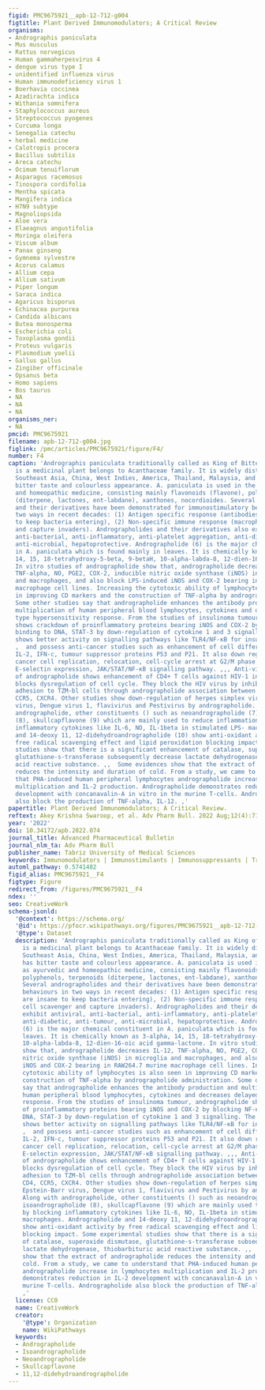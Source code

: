 ```yaml
---
figid: PMC9675921__apb-12-712-g004
figtitle: Plant Derived Immunomodulators; A Critical Review
organisms:
- Andrographis paniculata
- Mus musculus
- Rattus norvegicus
- Human gammaherpesvirus 4
- dengue virus type I
- unidentified influenza virus
- Human immunodeficiency virus 1
- Boerhavia coccinea
- Azadirachta indica
- Withania somnifera
- Staphylococcus aureus
- Streptococcus pyogenes
- Curcuma longa
- Senegalia catechu
- herbal medicine
- Calotropis procera
- Bacillus subtilis
- Areca catechu
- Ocimum tenuiflorum
- Asparagus racemosus
- Tinospora cordifolia
- Mentha spicata
- Mangifera indica
- H7N9 subtype
- Magnoliopsida
- Aloe vera
- Elaeagnus angustifolia
- Moringa oleifera
- Viscum album
- Panax ginseng
- Gymnema sylvestre
- Acorus calamus
- Allium cepa
- Allium sativum
- Piper longum
- Saraca indica
- Agaricus bisporus
- Echinacea purpurea
- Candida albicans
- Butea monosperma
- Escherichia coli
- Toxoplasma gondii
- Proteus vulgaris
- Plasmodium yoelii
- Gallus gallus
- Zingiber officinale
- Opsanus beta
- Homo sapiens
- Bos taurus
- NA
- NA
- NA
organisms_ner:
- NA
pmcid: PMC9675921
filename: apb-12-712-g004.jpg
figlink: /pmc/articles/PMC9675921/figure/F4/
number: F4
caption: 'Andrographis paniculata traditionally called as King of Bitters, Kalmegh,
  is a medicinal plant belongs to Acanthaceae family. It is widely distributed through
  Southeast Asia, China, West Indies, America, Thailand, Malaysia, and Japan. It has
  bitter taste and colourless appearance. A. paniculata is used in the world as ayurvedic
  and homeopathic medicine, consisting mainly flavonoids (flavone), polyphenols, terpenoids
  (diterpene, lactones, ent-labdane), xanthones, nocordioides. Several andrographolides
  and their derivatives have been demonstrated for immunostimulatory behaviours in
  two ways in recent decades: (1) Antigen specific response (antibodies are insane
  to keep bacteria entering), (2) Non-specific immune response (macrophage cell scavenger
  and capture invaders). Andrographolides and their derivatives also exhibit antiviral,
  anti-bacterial, anti-inflammatory, anti-platelet aggregation, anti-diabetic, anti-tumour,
  anti-microbial, hepatoprotective. Andrographolide (6) is the major chemical constituent
  in A. paniculata which is found mainly in leaves. It is chemically known as 3-alpha,
  14, 15, 18-tetrahydroxy-5-beta, 9-betaH, 10-alpha-labda-8, 12-dien-16-oic acid gamma-lactone.
  In vitro studies of andrographolide show that, andrographolide decreases IL-12,
  TNF-alpha, NO, PGE2, COX-2, inducible nitric oxide synthase (iNOS) in microglia
  and macrophages, and also block LPS-induced iNOS and COX-2 bearing in RAW264.7 murine
  macrophage cell lines. Increasing the cytotoxic ability of lymphocytes is also seen
  in improving CD markers and the construction of TNF-alpha by andrographolide administration.
  Some other studies say that andrographolide enhances the antibody production and
  multiplication of human peripheral blood lymphocytes, cytokines and decreases delayed
  type hypersensitivity response. From the studies of insulinoma tumour, andrographolide
  shows crackdown of proinflammatory proteins bearing iNOS and COX-2 by blocking NF-κB
  binding to DNA, STAT-3 by down-regulation of cytokine 1 and 3 signalling. The andrographolide
  shows better activity on signalling pathways like TLR4/NF-κB for insulinoma tumour
  ,  and possess anti-cancer studies such as enhancement of cell differentiation,
  IL-2, IFN-c, tumour suppressor proteins P53 and P21. It also down regulates the
  cancer cell replication, relocation, cell-cycle arrest at G2/M phase and decreased
  E-selectin expression, JAK/STAT/NF-κB signalling pathway. ,,, Anti-viral studies
  of andrographolide shows enhancement of CD4+ T cells against HIV-1 infection and
  blocks dysregulation of cell cycle. They block the HIV virus by inhibiting HL2/3
  adhesion to TZM-bl cells through andrographolide association between gp20 and CD4,
  CCR5, CXCR4. Other studies show down-regulation of herpes simplex virus, Epstein-Barr
  virus, Dengue virus 1, flavivirus and Pestivirus by andrographolide. Along with
  andrographolide, other constituents () such as neoandrographolide (7), isoandrographolide
  (8), skullcapflavone (9) which are mainly used to reduce inflammation by blocking
  inflammatory cytokines like IL-6, NO, IL-1beta in stimulated LPS- macrophages. Andrographolide
  and 14-deoxy 11, 12-didehydroandrographolide (10) show anti-oxidant activity by
  free radical scavenging effect and lipid peroxidation blocking impact. Some experimental
  studies show that there is a significant enhancement of catalase, superoxide dismutase,
  glutathione-s-transferase subsequently decrease lactate dehydrogenase, thiobarbituric
  acid reactive substance. ,,  Some evidences show that the extract of andrographolide
  reduces the intensity and duration of cold. From a study, we came to understand
  that PHA-induced human peripheral lymphocytes andrographolide increase in lymphocytes
  multiplication and IL-2 production. Andrographolide demonstrates reduction in IL-2
  development with concanavalin-A in vitro in the murine T-cells. Andrographolide
  also block the production of TNF-alpha, IL-12. ,'
papertitle: Plant Derived Immunomodulators; A Critical Review.
reftext: Akey Krishna Swaroop, et al. Adv Pharm Bull. 2022 Aug;12(4):712-729.
year: '2022'
doi: 10.34172/apb.2022.074
journal_title: Advanced Pharmaceutical Bulletin
journal_nlm_ta: Adv Pharm Bull
publisher_name: Tabriz University of Medical Sciences
keywords: Immunomodulators | Immunostimulants | Immunosuppressants | Traditional plants
automl_pathway: 0.5741482
figid_alias: PMC9675921__F4
figtype: Figure
redirect_from: /figures/PMC9675921__F4
ndex: ''
seo: CreativeWork
schema-jsonld:
  '@context': https://schema.org/
  '@id': https://pfocr.wikipathways.org/figures/PMC9675921__apb-12-712-g004.html
  '@type': Dataset
  description: 'Andrographis paniculata traditionally called as King of Bitters, Kalmegh,
    is a medicinal plant belongs to Acanthaceae family. It is widely distributed through
    Southeast Asia, China, West Indies, America, Thailand, Malaysia, and Japan. It
    has bitter taste and colourless appearance. A. paniculata is used in the world
    as ayurvedic and homeopathic medicine, consisting mainly flavonoids (flavone),
    polyphenols, terpenoids (diterpene, lactones, ent-labdane), xanthones, nocordioides.
    Several andrographolides and their derivatives have been demonstrated for immunostimulatory
    behaviours in two ways in recent decades: (1) Antigen specific response (antibodies
    are insane to keep bacteria entering), (2) Non-specific immune response (macrophage
    cell scavenger and capture invaders). Andrographolides and their derivatives also
    exhibit antiviral, anti-bacterial, anti-inflammatory, anti-platelet aggregation,
    anti-diabetic, anti-tumour, anti-microbial, hepatoprotective. Andrographolide
    (6) is the major chemical constituent in A. paniculata which is found mainly in
    leaves. It is chemically known as 3-alpha, 14, 15, 18-tetrahydroxy-5-beta, 9-betaH,
    10-alpha-labda-8, 12-dien-16-oic acid gamma-lactone. In vitro studies of andrographolide
    show that, andrographolide decreases IL-12, TNF-alpha, NO, PGE2, COX-2, inducible
    nitric oxide synthase (iNOS) in microglia and macrophages, and also block LPS-induced
    iNOS and COX-2 bearing in RAW264.7 murine macrophage cell lines. Increasing the
    cytotoxic ability of lymphocytes is also seen in improving CD markers and the
    construction of TNF-alpha by andrographolide administration. Some other studies
    say that andrographolide enhances the antibody production and multiplication of
    human peripheral blood lymphocytes, cytokines and decreases delayed type hypersensitivity
    response. From the studies of insulinoma tumour, andrographolide shows crackdown
    of proinflammatory proteins bearing iNOS and COX-2 by blocking NF-κB binding to
    DNA, STAT-3 by down-regulation of cytokine 1 and 3 signalling. The andrographolide
    shows better activity on signalling pathways like TLR4/NF-κB for insulinoma tumour
    ,  and possess anti-cancer studies such as enhancement of cell differentiation,
    IL-2, IFN-c, tumour suppressor proteins P53 and P21. It also down regulates the
    cancer cell replication, relocation, cell-cycle arrest at G2/M phase and decreased
    E-selectin expression, JAK/STAT/NF-κB signalling pathway. ,,, Anti-viral studies
    of andrographolide shows enhancement of CD4+ T cells against HIV-1 infection and
    blocks dysregulation of cell cycle. They block the HIV virus by inhibiting HL2/3
    adhesion to TZM-bl cells through andrographolide association between gp20 and
    CD4, CCR5, CXCR4. Other studies show down-regulation of herpes simplex virus,
    Epstein-Barr virus, Dengue virus 1, flavivirus and Pestivirus by andrographolide.
    Along with andrographolide, other constituents () such as neoandrographolide (7),
    isoandrographolide (8), skullcapflavone (9) which are mainly used to reduce inflammation
    by blocking inflammatory cytokines like IL-6, NO, IL-1beta in stimulated LPS-
    macrophages. Andrographolide and 14-deoxy 11, 12-didehydroandrographolide (10)
    show anti-oxidant activity by free radical scavenging effect and lipid peroxidation
    blocking impact. Some experimental studies show that there is a significant enhancement
    of catalase, superoxide dismutase, glutathione-s-transferase subsequently decrease
    lactate dehydrogenase, thiobarbituric acid reactive substance. ,,  Some evidences
    show that the extract of andrographolide reduces the intensity and duration of
    cold. From a study, we came to understand that PHA-induced human peripheral lymphocytes
    andrographolide increase in lymphocytes multiplication and IL-2 production. Andrographolide
    demonstrates reduction in IL-2 development with concanavalin-A in vitro in the
    murine T-cells. Andrographolide also block the production of TNF-alpha, IL-12.
    ,'
  license: CC0
  name: CreativeWork
  creator:
    '@type': Organization
    name: WikiPathways
  keywords:
  - Andrographolide
  - Isoandrographolide
  - Neoandrographolide
  - Skullcapflavone
  - 11,12-didehydroandrographolide
---
```

